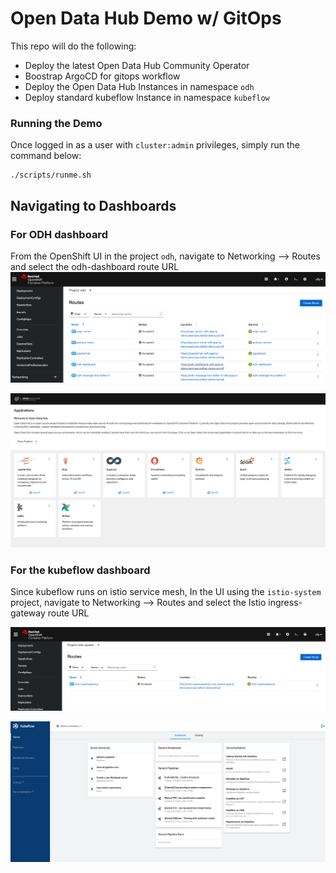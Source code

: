 # Open Data Hub Demo w/ GitOps

This repo will do the following:
- Deploy the latest Open Data Hub Community Operator
- Boostrap ArgoCD for gitops workflow
- Deploy the Open Data Hub Instances in namespace `odh`
- Deploy standard kubeflow Instance in namespace `kubeflow`

### Running the Demo

Once logged in as a user with `cluster:admin` privileges, simply run the command below:
```
./scripts/runme.sh
```

## Navigating to Dashboards

### For ODH dashboard
From the OpenShift UI in the project `odh`, navigate to Networking --> Routes and select the odh-dashboard route URL
![](https://github.com/ably77/opendatahub-gitops/blob/master/resources/odh1.png)

![](https://github.com/ably77/opendatahub-gitops/blob/master/resources/odh2.png)

### For the kubeflow dashboard
Since kubeflow runs on istio service mesh, In the UI using the `istio-system` project, navigate to Networking --> Routes and select the Istio ingress-gateway route URL

![](https://github.com/ably77/opendatahub-gitops/blob/master/resources/kf1.png)

![](https://github.com/ably77/opendatahub-gitops/blob/master/resources/kf2.png)


